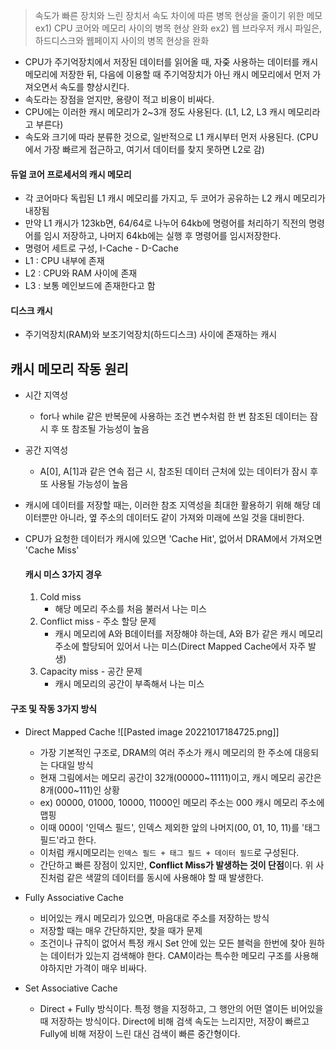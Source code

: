 > 속도가 빠른 장치와 느린 장치서 속도 차이에 따른 병목 현상을 줄이기 위한 메모
> 	ex1) CPU 코어와 메모리 사이의 병목 현상 완화
> 	ex2) 웹 브라우저 캐시 파일은, 하드디스크와 웹페이지 사이의 병목 현상을 완화

- CPU가 주기억장치에서 저장된 데이터를 읽어올 때, 자줒 사용하는 데이터를 캐시 메모리에 저장한 뒤, 다음에 이용할 때 주기억장치가 아닌 캐시 메모리에서 먼저 가져오면서 속도를 향상시킨다. 
- 속도라는 장점을 얻지만, 용량이 적고 비용이 비싸다.
- CPU에는 이러한 캐시 메모리가 2~3개 정도 사용된다. (L1, L2, L3 캐시 메모리라고 부른다)
- 속도와 크기에 따라 분류한 것으로, 일반적으로 L1 캐시부터 먼저 사용된다. (CPU에서 가장 빠르게 접근하고, 여기서 데이터를 찾지 못하면 L2로 감)

#### 듀얼 코어 프로세서의 캐시 메모리
- 각 코어마다 독립된 L1 캐시 메모리를 가지고, 두 코어가 공유하는 L2 캐시 메모리가 내장됨
- 만약 L1 캐시가 123kb면, 64/64로 나누어 64kb에 명령어를 처리하기 직전의 명령어를 임시 저장하고, 나머지 64kb에는 실행 후 명령어를 임시저장한다.
- 명령어 세트로 구성, I-Cache - D-Cache
-   L1 : CPU 내부에 존재
-   L2 : CPU와 RAM 사이에 존재
-   L3 : 보통 메인보드에 존재한다고 함

#### 디스크 캐시
- 주기억장치(RAM)와 보조기억장치(하드디스크) 사이에 존재하는 캐시


## 캐시 메모리 작동 원리

- 시간 지역성
	- for나 while 같은 반복문에 사용하는 조건 변수처럼 한 번 참조된 데이터는 잠시 후 또 참조될 가능성이 높음
- 공간 지역성
	- A[0], A[1]과 같은 연속 접근 시, 참조된 데이터 근처에 있는 데이터가 잠시 후 또 사용될 가능성이 높음

- 캐시에 데이터를 저장할 때는, 이러한 참조 지역성을 최대한 활용하기 위해 해당 데이터뿐만 아니라, 옆 주소의 데이터도 같이 가져와 미래에 쓰일 것을 대비한다.
- CPU가 요청한 데이터가 캐시에 있으면 'Cache Hit', 없어서 DRAM에서 가져오면 'Cache Miss'

  #### 캐시 미스 3가지 경우
  1. Cold miss 
	  - 해당 메모리 주소를 처음 불러서 나는 미스
  2. Conflict miss - 주소 할당 문제
	  - 캐시 메모리에 A와 B데이터를 저장해야 하는데, A와 B가 같은 캐시 메모리 주소에 할당되어 있어서 나는 미스(Direct Mapped Cache에서 자주 발생)
  3. Capacity miss - 공간 문제
	  - 캐시 메모리의 공간이 부족해서 나는 미스

#### 구조 및 작동 3가지 방식
- Direct Mapped Cache
	![[Pasted image 20221017184725.png]]
	- 가장 기본적인 구조로, DRAM의 여러 주소가 캐시 메모리의 한 주소에 대응되는 다대일 방식
	- 현재 그림에서는 메모리 공간이 32개(00000~11111)이고, 캐시 메모리 공간은 8개(000~111)인 상황
	- ex) 00000, 01000, 10000, 11000인 메모리 주소는 000 캐시 메모리 주소에 맵핑
	- 이때 000이 '인덱스 필드', 인덱스 제외한 앞의 나머지(00, 01, 10, 11)를 '태그 필드'라고 한다.
	- 이처럼 캐시메모리는 `인덱스 필드 + 태그 필드 + 데이터 필드`로 구성된다.
	- 간단하고 빠른 장점이 있지만, **Conflict Miss가 발생하는 것이 단점**이다. 위 사진처럼 같은 색깔의 데이터를 동시에 사용해야 할 때 발생한다.

- Fully Associative Cache
	- 비어있는 캐시 메모리가 있으면, 마음대로 주소를 저장하는 방식
	- 저장할 때는 매우 간단하지만, 찾을 때가 문제
	- 조건이나 규칙이 없어서 특정 캐시 Set 안에 있는 모든 블럭을 한번에 찾아 원하는 데이터가 있는지 검색해야 한다. CAM이라는 특수한 메모리 구조를 사용해야하지만 가격이 매우 비싸다.

- Set Associative Cache
	- Direct + Fully 방식이다. 특정 행을 지정하고, 그 행안의 어떤 열이든 비어있을 때 저장하는 방식이다. Direct에 비해 검색 속도는 느리지만, 저장이 빠르고 Fully에 비해 저장이 느린 대신 검색이 빠른 중간형이다.